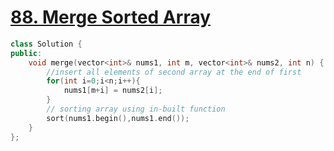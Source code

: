 # [88. Merge Sorted Array](https://leetcode.com/problems/merge-sorted-array/)
```c++
class Solution {
public:
    void merge(vector<int>& nums1, int m, vector<int>& nums2, int n) {
        //insert all elements of second array at the end of first 
        for(int i=0;i<n;i++){
            nums1[m+i] = nums2[i];
        }
        // sorting array using in-built function
        sort(nums1.begin(),nums1.end());
    }
};
```